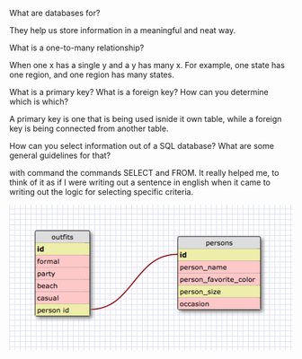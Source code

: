 What are databases for?

They help us store information in a meaningful and neat way.

What is a one-to-many relationship?

When one x has a single y and a y has many x. For example,
one state has one region, and one region has many states.

What is a primary key? What is a foreign key? How can you determine which is which?

A primary key is one that is being used isnide it own table, while a foreign key is being connected from another table.

How can you select information out of a SQL database? What are some general guidelines for that?

with command the commands SELECT and FROM. It really helped me,
to think of it as if I were writing out a sentence in english when it came to writing out the logic for selecting specific criteria.

<img src="schema.png">